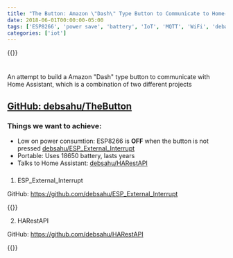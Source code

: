 ```yaml
---
title: "The Button: Amazon \"Dash\" Type Button to Communicate to Home-Assistant"
date: 2018-06-01T00:00:00-05:00
tags: ['ESP8266', 'power save', 'battery', 'IoT', 'MQTT', 'WiFi', 'debashish sahu']
categories: ['iot']
---
```


{{<youtube QOnNf9LtF_8>}}

#

An attempt to build a Amazon "Dash" type button to communicate with Home Assistant, which is a combination of two different projects 

## [GitHub: debsahu/TheButton](https://github.com/debsahu/TheButton)

### Things we want to achieve:

* Low on power consumtion: ESP8266 is **OFF** when the button is not pressed [debsahu/ESP_External_Interrupt](https://github.com/debsahu/ESP_External_Interrupt)
* Portable: Uses 18650 battery, lasts years
* Talks to Home Assistant: [debsahu/HARestAPI](https://github.com/debsahu/HARestAPI)

###

1. ESP_External_Interrupt 

GitHub: https://github.com/debsahu/ESP_External_Interrupt

{{<youtube pPd362tRx5o>}}

2. HARestAPI

GitHub: https://github.com/debsahu/HARestAPI

{{<youtube XV_X3e7xwDE>}}